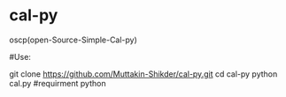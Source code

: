 # cal-py
oscp(open-Source-Simple-Cal-py)

#Use:

git clone https://github.com/Muttakin-Shikder/cal-py.git
cd cal-py
python cal.py
#requirment
python
